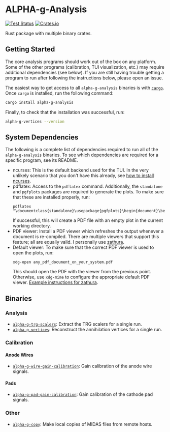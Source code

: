 # ALPHA-g-Analysis

[![Test Status](https://github.com/ALPHA-g-Experiment/alpha-g/actions/workflows/rust.yml/badge.svg)](https://github.com/ALPHA-g-Experiment/alpha-g/actions/workflows/rust.yml)
[![Crates.io](https://img.shields.io/crates/v/alpha-g-analysis?labelColor=383f47)](https://crates.io/crates/alpha-g-analysis)

Rust package with multiple binary crates.

## Getting Started

The core analysis programs should work out of the box on any platform. Some of
the other programs (calibration, TUI visualization, etc.) may require additional
dependencies (see below). If you are still having trouble getting a program
to run after following the instructions below, please open an issue.

The easiest way to get access to all `alpha-g-analysis` binaries is with
[`cargo`](https://doc.rust-lang.org/cargo/getting-started/installation.html).
Once `cargo` is installed, run the following command:

```bash
cargo install alpha-g-analysis
```

Finally, to check that the installation was successful, run:

```bash
alpha-g-vertices --version
```

## System Dependencies

The following is a complete list of dependencies required to run all of the
`alpha-g-analysis` binaries. To see which dependencies are required for a
specific program, see its README.

- ncurses: This is the default backend used for the TUI. In the very unlikely
 scenario that you don't have this already, see [how to install
ncurses](https://github.com/gyscos/cursive/wiki/Install-ncurses).
- pdflatex: Access to the `pdflatex` command. Additionally, the `standalone` and
`pgfplots` packages are required to generate the plots. To make sure that these
are installed properly, run:
	```
	pdflatex "\documentclass{standalone}\usepackage{pgfplots}\begin{document}\begin{tikzpicture}\begin{axis}\end{axis}\end{tikzpicture}\end{document}"
	```
	If successful, this will create a PDF file with an empty plot in the current
working directory.
- PDF viewer: Install a PDF viewer which refreshes the output whenever a
 document is re-compiled. There are multiple viewers that support this feature;
all are equally valid. I personally use
[zathura](https://wiki.archlinux.org/title/zathura).
- Default viewer: To make sure that the correct PDF viewer is used to open the
plots, run:
	```
	xdg-open any_pdf_document_on_your_system.pdf
	```
	This should open the PDF with the viewer from the previous point. Otherwise,
use `xdg-mime` to configure the appropriate default PDF viewer. [Example
instructions for
zathura](https://wiki.archlinux.org/title/zathura#Make_zathura_the_default_pdf_viewer).

## Binaries

### Analysis

- [`alpha-g-trg-scalers`](src/bin/alpha-g-trg-scalers/README.md):
Extract the TRG scalers for a single run.
- [`alpha-g-vertices`](src/bin/alpha-g-vertices/README.md):
Reconstruct the annihilation vertices for a single run.

### Calibration

#### Anode Wires

- [`alpha-g-wire-gain-calibration`](src/bin/alpha-g-wire-gain-calibration/README.md):
Gain calibration of the anode wire signals.

#### Pads
- [`alpha-g-pad-gain-calibration`](src/bin/alpha-g-pad-gain-calibration/README.md):
Gain calibration of the cathode pad signals.

### Other

- [`alpha-g-copy`](src/bin/alpha-g-copy/README.md): Make local copies of MIDAS 
files from remote hosts.
